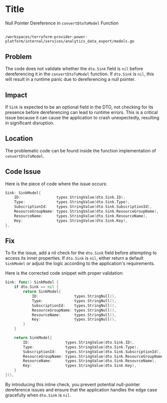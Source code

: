 # Title

Null Pointer Dereference in `convertDtoToModel` Function

##

`/workspaces/terraform-provider-power-platform/internal/services/analytics_data_export/models.go`

## Problem

The code does not validate whether the `dto.Sink` field is `nil` before dereferencing it in the `convertDtoToModel` function. If `dto.Sink` is `nil`, this will result in a runtime panic due to dereferencing a null pointer.

## Impact

If `Sink` is expected to be an optional field in the DTO, not checking for its presence before dereferencing can lead to runtime errors. This is a critical issue because it can cause the application to crash unexpectedly, resulting in significant disruption.

## Location

The problematic code can be found inside the function implementation of `convertDtoToModel`.

## Code Issue

Here is the piece of code where the issue occurs:

```go
Sink: SinkModel{
    ID:                types.StringValue(dto.Sink.ID),
    Type:              types.StringValue(dto.Sink.Type),
    SubscriptionId:    types.StringValue(dto.Sink.SubscriptionId),
    ResourceGroupName: types.StringValue(dto.Sink.ResourceGroupName),
    ResourceName:      types.StringValue(dto.Sink.ResourceName),
    Key:               types.StringValue(dto.Sink.Key),
},
```

## Fix

To fix the issue, add a nil check for the `dto.Sink` field before attempting to access its inner properties. If `dto.Sink` is `nil`, either return a default `SinkModel` or adjust the logic according to the application's requirements.

Here is the corrected code snippet with proper validation:

```go
Sink: func() SinkModel {
    if dto.Sink == nil {
        return SinkModel{
            ID:                types.StringNull(),
            Type:              types.StringNull(),
            SubscriptionId:    types.StringNull(),
            ResourceGroupName: types.StringNull(),
            ResourceName:      types.StringNull(),
            Key:               types.StringNull(),
        }
    }

    return SinkModel{
        ID:                types.StringValue(dto.Sink.ID),
        Type:              types.StringValue(dto.Sink.Type),
        SubscriptionId:    types.StringValue(dto.Sink.SubscriptionId),
        ResourceGroupName: types.StringValue(dto.Sink.ResourceGroupName),
        ResourceName:      types.StringValue(dto.Sink.ResourceName),
        Key:               types.StringValue(dto.Sink.Key),
    }
}(),
```

By introducing this inline check, you prevent potential null-pointer dereference issues and ensure that the application handles the edge case gracefully when `dto.Sink` is `nil`.